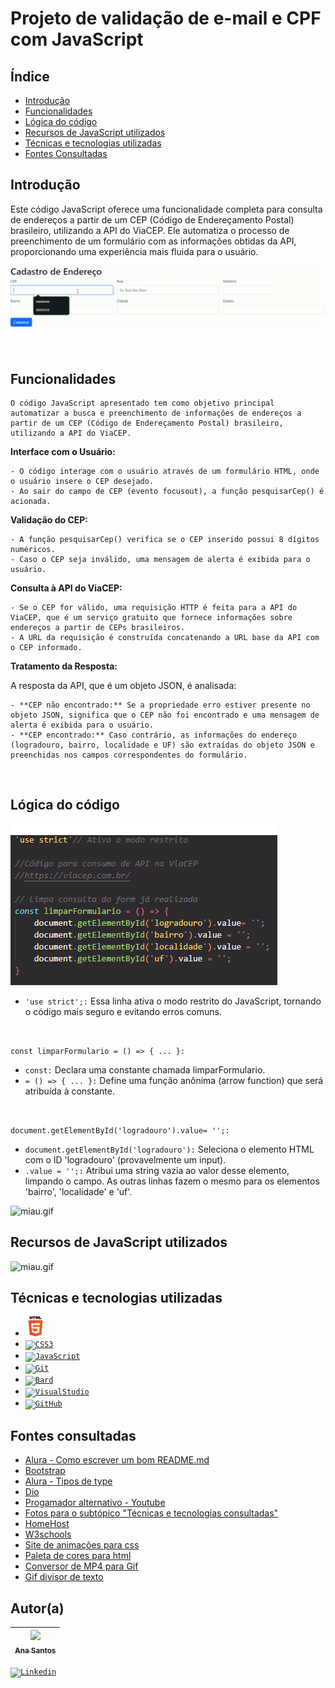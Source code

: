 # Projeto de validação de e-mail e CPF com JavaScript 

## Índice
* [Introdução](#introdução)
* [Funcionalidades](#funcionalidades)
* [Lógica do código](#lógica-do-código)
* [Recursos de JavaScript utilizados](#recursos-de-javascript-utilizados)
* [Técnicas e tecnologias utilizadas](#técnicas-e-tecnologias-utilizadas)
* [Fontes Consultadas](#fontes-consultadas)


## Introdução
Este código JavaScript oferece uma funcionalidade completa para consulta de endereços a partir de um CEP (Código de Endereçamento Postal) brasileiro, utilizando a API do ViaCEP. Ele automatiza o processo de preenchimento de um formulário com as informações obtidas da API, proporcionando uma experiência mais fluida para o usuário.

![cep](/img/cep.gif)



![]()

## Funcionalidades
    O código JavaScript apresentado tem como objetivo principal automatizar a busca e preenchimento de informações de endereços a partir de um CEP (Código de Endereçamento Postal) brasileiro, utilizando a API do ViaCEP.


**Interface com o Usuário:**

    - O código interage com o usuário através de um formulário HTML, onde o usuário insere o CEP desejado.
    - Ao sair do campo de CEP (evento focusout), a função pesquisarCep() é acionada.

**Validação do CEP:**

    - A função pesquisarCep() verifica se o CEP inserido possui 8 dígitos numéricos.
    - Caso o CEP seja inválido, uma mensagem de alerta é exibida para o usuário.

**Consulta à API do ViaCEP:**

    - Se o CEP for válido, uma requisição HTTP é feita para a API do ViaCEP, que é um serviço gratuito que fornece informações sobre endereços a partir de CEPs brasileiros.
    - A URL da requisição é construída concatenando a URL base da API com o CEP informado.

**Tratamento da Resposta:**

A resposta da API, que é um objeto JSON, é analisada:

    - **CEP não encontrado:** Se a propriedade erro estiver presente no objeto JSON, significa que o CEP não foi encontrado e uma mensagem de alerta é exibida para o usuário.
    - **CEP encontrado:** Caso contrário, as informações do endereço (logradouro, bairro, localidade e UF) são extraídas do objeto JSON e preenchidas nos campos correspondentes do formulário.

<br>


## Lógica do código
![limparFormulario](/img/limparFormulario.png)
- ``'use strict';:`` Essa linha ativa o modo restrito do JavaScript, tornando o código mais seguro e evitando erros comuns.
<br>

``const limparFormulario = () => { ... }:``
- ``const:`` Declara uma constante chamada limparFormulario.
- ``= () => { ... }:`` Define uma função anônima (arrow function) que será atribuída à constante.

<br>

``document.getElementById('logradouro').value= '';:``
- ``document.getElementById('logradouro'):`` Seleciona o elemento HTML com o ID 'logradouro' (provavelmente um input).
- ``.value = '';:`` Atribui uma string vazia ao valor desse elemento, limpando o campo.
As outras linhas fazem o mesmo para os elementos 'bairro', 'localidade' e 'uf'.

![miau.gif](https://steemitimages.com/DQmZCo76MUSeg8WNYUqr9UMGig3kufJWfENY337KfSbpoJC/miau.gif)

## Recursos de JavaScript utilizados 


![miau.gif](https://steemitimages.com/DQmZCo76MUSeg8WNYUqr9UMGig3kufJWfENY337KfSbpoJC/miau.gif)


## Técnicas e tecnologias utilizadas
* [<code><img height="32" src="https://raw.githubusercontent.com/github/explore/80688e429a7d4ef2fca1e82350fe8e3517d3494d/topics/html/html.png" alt="HTML5"/></code>](https://developer.mozilla.org/pt-BR/docs/Web/HTML)
* [<code><img height="32" src="https://cdn.worldvectorlogo.com/logos/css-3.svg" alt="CSS3"/></code>](https://developer.mozilla.org/pt-BR/docs/Web/CSS)
* [<code><img height="32" src="https://upload.wikimedia.org/wikipedia/commons/6/6a/JavaScript-logo.png" alt="JavaScript"/></code>](https://developer.mozilla.org/pt-BR/docs/Web/JavaScript)
* [<code><img height="32" src="https://www.malwarebytes.com/wp-content/uploads/sites/2/2023/01/asset_upload_file97293_255583.jpg" alt="Git"/></code>](https://git-scm.com/)
* [<code><img height="32" src="https://blog.netscandigital.com/wp-content/uploads/2023/07/O-que-e-o-Google-Bard.png" alt="Bard"/></code>](https://bard.google.com/chat?hl=pt)
* [<code><img height="32" src="https://img.shields.io/badge/VSCode-0078D4?style=for-the-badge&logo=visual%20studio%20code&logoColor=white" alt="VisualStudio"/></code>](https://code.visualstudio.com/)
* [<code><img height="32" src="https://img.shields.io/badge/GitHub-100000?style=for-the-badge&logo=github&logoColor=white" alt="GitHub"/></code>](https://github.com/)


## Fontes consultadas 
* [Alura - Como escrever um bom README.md](https://www.alura.com.br/artigos/escrever-bom-readme)
* [Bootstrap](https://getbootstrap.com/docs/5.3/forms/checks-radios/#radios)
* [Alura - Tipos de type](https://cursos.alura.com.br/forum/topico-type-do-campo-telefone-104370)
* [Dio](https://www.dio.me/articles/tutorial-criando-um-readme-bonitao-para-o-seu-github)
* [Progamador alternativo - Youtube](https://youtu.be/HJ16WEmOWTw?si=UFvCAtBHbuCc08Hu)
* [Fotos para o subtópico "Técnicas e tecnologias consultadas"](https://github.com/alexandresanlim/Badges4-README.md-Profile)
* [HomeHost](https://www.homehost.com.br/blog/tutoriais/html-buttton/)
* [W3schools](https://www.w3schools.com/js/js_window_location.asp)
* [Site de animações para css](https://storyset.com/search)
* [Paleta de cores para html](https://paletadecolores.online/pt/azul/indigo/)
* [Conversor de MP4 para Gif](https://cloudconvert.com/)
* [Gif divisor de texto](https://steemit.com/pt/@coyotelation/20-divisores-de-texto-em-gif-apenas-copie-e-cole-confira)


## Autor(a)
|  [<img loading="lazy" src="https://avatars.githubusercontent.com/u/140712281?v=4" width=115><br><sub>Ana Santos</sub>](https://github.com/AnaLu1za) |  
| :---: |

[<code><img height="32" src="https://t.ctcdn.com.br/IwwDh-BajTE4ZwE4zuIcvz9Q2ZY=/i490027.jpeg" alt="Linkedin"/></code>](https://www.linkedin.com/in/ana-luiza-santos-a5032a2a2/)